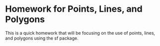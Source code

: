 # Homework for Points,  Lines, and Polygons

This is a quick homework that will be focusing on the use of points, lines, and polygons using the sf package.  


